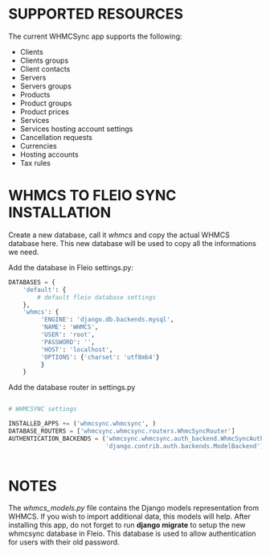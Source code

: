 SUPPORTED RESOURCES
===================

The current WHMCSync app supports the following:

* Clients
* Clients groups
* Client contacts
* Servers
* Servers groups
* Products
* Product groups
* Product prices
* Services
* Services hosting account settings
* Cancellation requests
* Currencies
* Hosting accounts
* Tax rules



WHMCS TO FLEIO SYNC INSTALLATION
================================

Create a new database, call it *whmcs* and copy the actual WHMCS database here.
This new database will be used to copy all the informations we need.

Add the database in Fleio settings.py:

```python
DATABASES = {
    'default': {
        # default fleio database settings
    },
    'whmcs': {
         'ENGINE': 'django.db.backends.mysql',
         'NAME': 'WHMCS',
         'USER': 'root',
         'PASSWORD': '',
         'HOST': 'localhost',
         'OPTIONS': {'charset': 'utf8mb4'}
         }
    }
```

Add the database router in settings.py

```python

# WHMCSYNC settings

INSTALLED_APPS += ('whmcsync.whmcsync', )
DATABASE_ROUTERS = ['whmcsync.whmcsync.routers.WhmcSyncRouter']
AUTHENTICATION_BACKENDS = ('whmcsync.whmcsync.auth_backend.WhmcSyncAuthBackend',
                           'django.contrib.auth.backends.ModelBackend')
    
```

NOTES
=====

The *whmcs_models.py* file contains the Django models representation from WHMCS.
If you wish to import additional data, this models will help.
After installing this app, do not forget to run **django migrate** to setup the new whmcsync database in Fleio.
This database is used to allow authentication for users with their old password.


